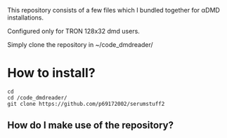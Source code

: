 This repository consists of a few files which I bundled together for αDMD installations. 

Configured only for TRON 128x32 dmd users.

Simply clone the repository in ~/code_dmdreader/

# How to install?

```
cd
cd /code_dmdreader/
git clone https://github.com/p69172002/serumstuff2
```

## How do I make use of the repository?
